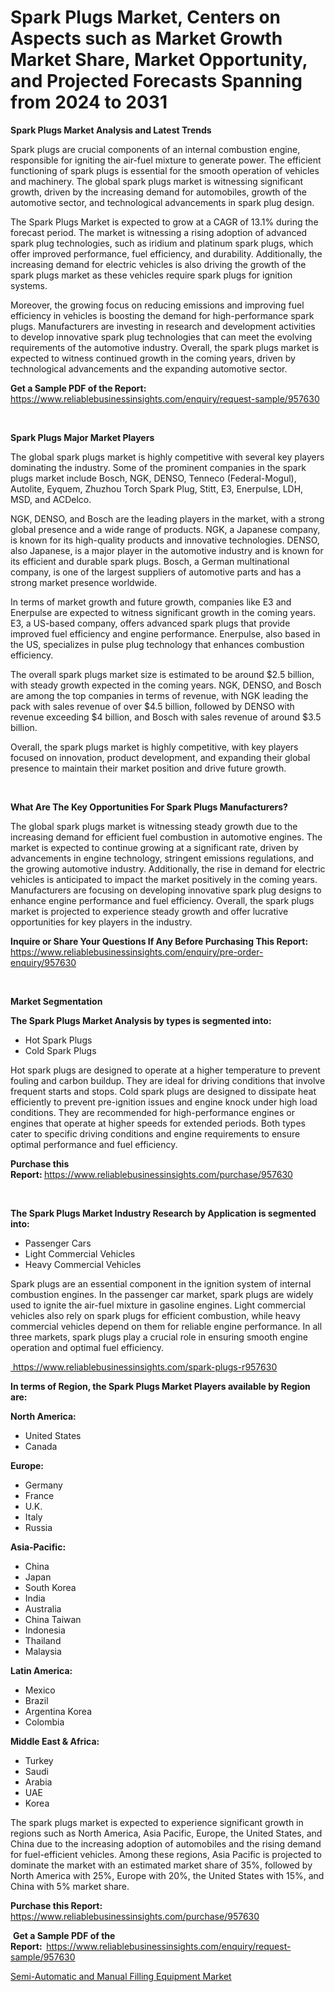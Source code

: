 <p><h1>Spark Plugs Market, Centers on Aspects such as Market Growth Market Share, Market Opportunity, and Projected Forecasts Spanning from 2024 to 2031</h1></p><p><strong>Spark Plugs Market Analysis and Latest Trends</strong></p>
<p><p>Spark plugs are crucial components of an internal combustion engine, responsible for igniting the air-fuel mixture to generate power. The efficient functioning of spark plugs is essential for the smooth operation of vehicles and machinery. The global spark plugs market is witnessing significant growth, driven by the increasing demand for automobiles, growth of the automotive sector, and technological advancements in spark plug design.</p><p>The Spark Plugs Market is expected to grow at a CAGR of 13.1% during the forecast period. The market is witnessing a rising adoption of advanced spark plug technologies, such as iridium and platinum spark plugs, which offer improved performance, fuel efficiency, and durability. Additionally, the increasing demand for electric vehicles is also driving the growth of the spark plugs market as these vehicles require spark plugs for ignition systems.</p><p>Moreover, the growing focus on reducing emissions and improving fuel efficiency in vehicles is boosting the demand for high-performance spark plugs. Manufacturers are investing in research and development activities to develop innovative spark plug technologies that can meet the evolving requirements of the automotive industry. Overall, the spark plugs market is expected to witness continued growth in the coming years, driven by technological advancements and the expanding automotive sector.</p></p>
<p><strong>Get a Sample PDF of the Report:&nbsp;</strong> <a href="https://www.reliablebusinessinsights.com/enquiry/request-sample/957630">https://www.reliablebusinessinsights.com/enquiry/request-sample/957630</a></p>
<p>&nbsp;</p>
<p><strong>Spark Plugs Major Market Players</strong></p>
<p><p>The global spark plugs market is highly competitive with several key players dominating the industry. Some of the prominent companies in the spark plugs market include Bosch, NGK, DENSO, Tenneco (Federal-Mogul), Autolite, Eyquem, Zhuzhou Torch Spark Plug, Stitt, E3, Enerpulse, LDH, MSD, and ACDelco.</p><p>NGK, DENSO, and Bosch are the leading players in the market, with a strong global presence and a wide range of products. NGK, a Japanese company, is known for its high-quality products and innovative technologies. DENSO, also Japanese, is a major player in the automotive industry and is known for its efficient and durable spark plugs. Bosch, a German multinational company, is one of the largest suppliers of automotive parts and has a strong market presence worldwide.</p><p>In terms of market growth and future growth, companies like E3 and Enerpulse are expected to witness significant growth in the coming years. E3, a US-based company, offers advanced spark plugs that provide improved fuel efficiency and engine performance. Enerpulse, also based in the US, specializes in pulse plug technology that enhances combustion efficiency.</p><p>The overall spark plugs market size is estimated to be around $2.5 billion, with steady growth expected in the coming years. NGK, DENSO, and Bosch are among the top companies in terms of revenue, with NGK leading the pack with sales revenue of over $4.5 billion, followed by DENSO with revenue exceeding $4 billion, and Bosch with sales revenue of around $3.5 billion.</p><p>Overall, the spark plugs market is highly competitive, with key players focused on innovation, product development, and expanding their global presence to maintain their market position and drive future growth.</p></p>
<p>&nbsp;</p>
<p><strong>What Are The Key Opportunities For Spark Plugs Manufacturers?</strong></p>
<p><p>The global spark plugs market is witnessing steady growth due to the increasing demand for efficient fuel combustion in automotive engines. The market is expected to continue growing at a significant rate, driven by advancements in engine technology, stringent emissions regulations, and the growing automotive industry. Additionally, the rise in demand for electric vehicles is anticipated to impact the market positively in the coming years. Manufacturers are focusing on developing innovative spark plug designs to enhance engine performance and fuel efficiency. Overall, the spark plugs market is projected to experience steady growth and offer lucrative opportunities for key players in the industry.</p></p>
<p><strong>Inquire or Share Your Questions If Any Before Purchasing This Report:</strong> <a href="https://www.reliablebusinessinsights.com/enquiry/pre-order-enquiry/957630">https://www.reliablebusinessinsights.com/enquiry/pre-order-enquiry/957630</a></p>
<p>&nbsp;</p>
<p><strong>Market Segmentation</strong></p>
<p><strong>The Spark Plugs Market Analysis by types is segmented into:</strong></p>
<p><ul><li>Hot Spark Plugs</li><li>Cold Spark Plugs</li></ul></p>
<p><p>Hot spark plugs are designed to operate at a higher temperature to prevent fouling and carbon buildup. They are ideal for driving conditions that involve frequent starts and stops. Cold spark plugs are designed to dissipate heat efficiently to prevent pre-ignition issues and engine knock under high load conditions. They are recommended for high-performance engines or engines that operate at higher speeds for extended periods. Both types cater to specific driving conditions and engine requirements to ensure optimal performance and fuel efficiency.</p></p>
<p><strong>Purchase this Report:&nbsp;</strong><a href="https://www.reliablebusinessinsights.com/purchase/957630">https://www.reliablebusinessinsights.com/purchase/957630</a></p>
<p>&nbsp;</p>
<p><strong>The Spark Plugs Market Industry Research by Application is segmented into:</strong></p>
<p><ul><li>Passenger Cars</li><li>Light Commercial Vehicles</li><li>Heavy Commercial Vehicles</li></ul></p>
<p><p>Spark plugs are an essential component in the ignition system of internal combustion engines. In the passenger car market, spark plugs are widely used to ignite the air-fuel mixture in gasoline engines. Light commercial vehicles also rely on spark plugs for efficient combustion, while heavy commercial vehicles depend on them for reliable engine performance. In all three markets, spark plugs play a crucial role in ensuring smooth engine operation and optimal fuel efficiency.</p></p>
<p><a href="https://www.reliablebusinessinsights.com/spark-plugs-r957630">&nbsp;https://www.reliablebusinessinsights.com/spark-plugs-r957630</a></p>
<p><strong>In terms of Region, the Spark Plugs Market Players available by Region are:</strong></p>
<p>
    <p> <strong> North America: </strong>
        <ul>
            <li>United States</li>
            <li>Canada</li>
        </ul>
        </p> 
    <p> <strong> Europe: </strong>
        <ul>
            <li>Germany</li>
            <li>France</li>
            <li>U.K.</li>
            <li>Italy</li>
            <li>Russia</li>
        </ul>
        </p> 
    <p> <strong> Asia-Pacific: </strong>
        <ul>
            <li>China</li>
            <li>Japan</li>
            <li>South Korea</li>
            <li>India</li>
            <li>Australia</li>
            <li>China Taiwan</li>
            <li>Indonesia</li>
            <li>Thailand</li>
            <li>Malaysia</li>
        </ul>
        </p> 
    <p> <strong> Latin America: </strong>
        <ul>
            <li>Mexico</li>
            <li>Brazil</li>
            <li>Argentina Korea</li>
            <li>Colombia</li>
        </ul>
        </p> 
    <p> <strong> Middle East & Africa: </strong>
        <ul>
            <li>Turkey</li>
            <li>Saudi</li>
            <li>Arabia</li>
            <li>UAE</li>
            <li>Korea</li>
        </ul>
    </p>
    </p>
<p><p>The spark plugs market is expected to experience significant growth in regions such as North America, Asia Pacific, Europe, the United States, and China due to the increasing adoption of automobiles and the rising demand for fuel-efficient vehicles. Among these regions, Asia Pacific is projected to dominate the market with an estimated market share of 35%, followed by North America with 25%, Europe with 20%, the United States with 15%, and China with 5% market share.</p></p>
<p><strong>Purchase this Report: </strong><a href="https://www.reliablebusinessinsights.com/purchase/957630">https://www.reliablebusinessinsights.com/purchase/957630</a></p>
<p>&nbsp;<strong>Get a Sample PDF of the Report:&nbsp;&nbsp;</strong><a href="https://www.reliablebusinessinsights.com/enquiry/request-sample/957630">https://www.reliablebusinessinsights.com/enquiry/request-sample/957630</a></p>
<p><strong></strong></p>
<p><p><a href="https://github.com/bmorecock/Market-Research-Report-List-5/blob/main/semi-automatic-and-manual-filling-equipment-market.md">Semi-Automatic and Manual Filling Equipment Market</a></p></p>
